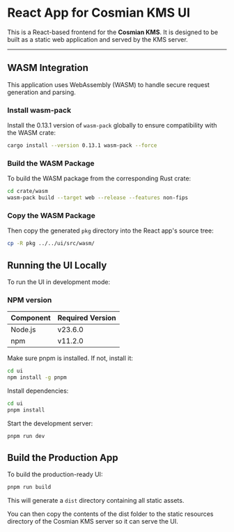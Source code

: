 # React App for Cosmian KMS UI

This is a React-based frontend for the **Cosmian KMS**. It is designed to be built as a static web application and served by the KMS server.

---

## WASM Integration

This application uses WebAssembly (WASM) to handle secure request generation and parsing.

### Install wasm-pack

Install the 0.13.1 version of `wasm-pack` globally to ensure compatibility with the WASM crate:

```bash
cargo install --version 0.13.1 wasm-pack --force
```

### Build the WASM Package

To build the WASM package from the corresponding Rust crate:

```bash
cd crate/wasm
wasm-pack build --target web --release --features non-fips
```

### Copy the WASM Package

Then copy the generated `pkg` directory into the React app's source tree:

```bash
cp -R pkg ../../ui/src/wasm/
```

## Running the UI Locally

To run the UI in development mode:

### NPM version

| Component | Required Version |
|-----------|------------------|
| Node.js   | v23.6.0          |
| npm       | v11.2.0          |

Make sure pnpm is installed. If not, install it:

```bash
cd ui
npm install -g pnpm
```

Install dependencies:

```bash
cd ui
pnpm install
```

Start the development server:

```bash
pnpm run dev
```

## Build the Production App

To build the production-ready UI:

```bash
pnpm run build
```

This will generate a `dist` directory containing all static assets.

You can then copy the contents of the dist folder to the static resources directory of the Cosmian KMS server so it can serve the UI.
